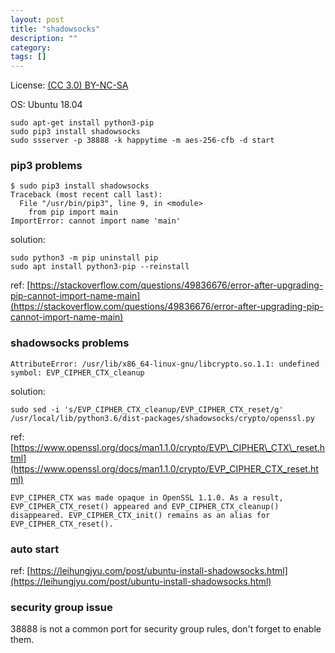 ```yaml
---
layout: post
title: "shadowsocks"
description: ""
category: 
tags: []
---
```

License: [(CC 3.0) BY-NC-SA](http://creativecommons.org/licenses/by-nc-sa/3.0/)

OS: Ubuntu 18.04

```
sudo apt-get install python3-pip
sudo pip3 install shadowsocks
sudo ssserver -p 38888 -k happytime -m aes-256-cfb -d start
```

### pip3 problems

```
$ sudo pip3 install shadowsocks
Traceback (most recent call last):
  File "/usr/bin/pip3", line 9, in <module>
    from pip import main
ImportError: cannot import name 'main'
```

solution:

```
sudo python3 -m pip uninstall pip
sudo apt install python3-pip --reinstall
```

ref: [https://stackoverflow.com/questions/49836676/error-after-upgrading-pip-cannot-import-name-main](https://stackoverflow.com/questions/49836676/error-after-upgrading-pip-cannot-import-name-main)

### shadowsocks problems

```
AttributeError: /usr/lib/x86_64-linux-gnu/libcrypto.so.1.1: undefined symbol: EVP_CIPHER_CTX_cleanup
```

solution:

```
sudo sed -i 's/EVP_CIPHER_CTX_cleanup/EVP_CIPHER_CTX_reset/g' /usr/local/lib/python3.6/dist-packages/shadowsocks/crypto/openssl.py
```

ref: [https://www.openssl.org/docs/man1.1.0/crypto/EVP\_CIPHER\_CTX\_reset.html](https://www.openssl.org/docs/man1.1.0/crypto/EVP_CIPHER_CTX_reset.html)

```
EVP_CIPHER_CTX was made opaque in OpenSSL 1.1.0. As a result, EVP_CIPHER_CTX_reset() appeared and EVP_CIPHER_CTX_cleanup() disappeared. EVP_CIPHER_CTX_init() remains as an alias for EVP_CIPHER_CTX_reset().
```

### auto start

ref: [https://leihungjyu.com/post/ubuntu-install-shadowsocks.html](https://leihungjyu.com/post/ubuntu-install-shadowsocks.html)

### security group issue

38888 is not a common port for security group rules, don't forget to enable them.
